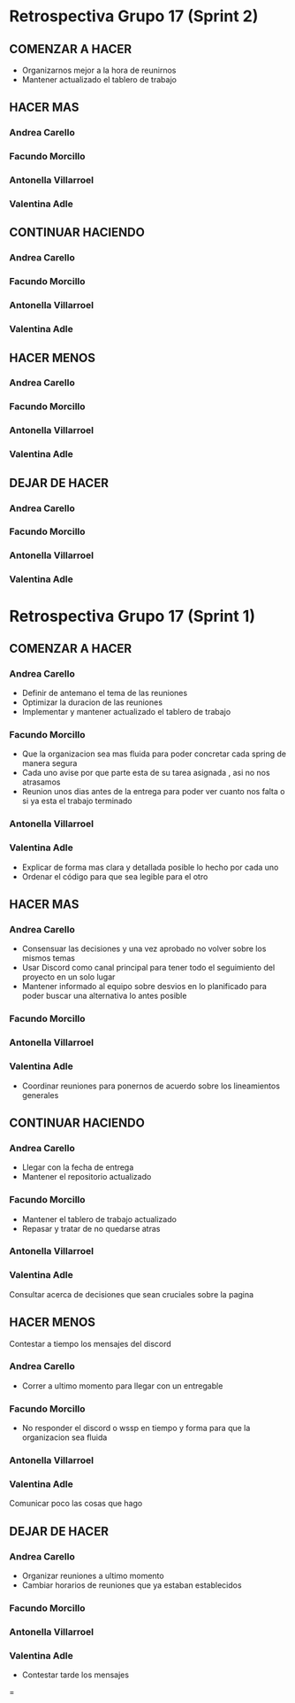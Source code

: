 # Retrospectiva Grupo 17 (Sprint 2) # 

## COMENZAR A HACER ##

- Organizarnos mejor a la hora de reunirnos
- Mantener actualizado el tablero de trabajo

## HACER MAS ##

### Andrea Carello ###

### Facundo Morcillo ###

### Antonella Villarroel ###

### Valentina Adle ###

## CONTINUAR HACIENDO ##

### Andrea Carello ###

### Facundo Morcillo ###

### Antonella Villarroel ###

### Valentina Adle ###

## HACER MENOS ##

### Andrea Carello ###

### Facundo Morcillo ###

### Antonella Villarroel ###

### Valentina Adle ###

## DEJAR DE HACER ##

### Andrea Carello ###

### Facundo Morcillo ###

### Antonella Villarroel ###

### Valentina Adle ###




# Retrospectiva Grupo 17 (Sprint 1) # 

## COMENZAR A HACER ##

### Andrea Carello ###
- Definir de antemano el tema de las reuniones
- Optimizar la duracion de las reuniones
- Implementar y mantener actualizado el tablero de trabajo

### Facundo Morcillo ###
- Que la organizacion sea mas fluida para poder concretar cada spring de manera segura
- Cada uno avise por que parte esta de su tarea asignada , asi no nos atrasamos
- Reunion unos dias antes de la entrega para poder ver cuanto nos falta o si ya esta el trabajo terminado

### Antonella Villarroel ###
### Valentina Adle ###
- Explicar de forma mas clara y detallada posible lo hecho por cada uno
- Ordenar el código para que sea legible para el otro
## HACER MAS ##

### Andrea Carello ###
- Consensuar las decisiones y una vez aprobado no volver sobre los mismos temas
- Usar Discord como canal principal para tener todo el seguimiento del proyecto en un solo lugar
- Mantener informado al equipo sobre desvios en lo planificado para poder buscar una alternativa lo antes posible


### Facundo Morcillo ###

### Antonella Villarroel ###

### Valentina Adle ###

- Coordinar reuniones para ponernos de acuerdo sobre los lineamientos generales

## CONTINUAR HACIENDO ##

### Andrea Carello ###
- Llegar con la fecha de entrega
- Mantener el repositorio actualizado

### Facundo Morcillo ###
- Mantener el tablero de trabajo actualizado
- Repasar y tratar de no quedarse atras

### Antonella Villarroel ###

### Valentina Adle ###
Consultar acerca de decisiones que sean cruciales sobre la pagina

## HACER MENOS ##

Contestar a tiempo los mensajes del discord

### Andrea Carello ###
- Correr a ultimo momento para llegar con un entregable

### Facundo Morcillo ###
- No responder el discord o wssp en tiempo y forma para que la organizacion sea fluida

### Antonella Villarroel ###

### Valentina Adle ###
Comunicar poco las cosas que hago
## DEJAR DE HACER ##

### Andrea Carello ###
- Organizar reuniones a ultimo momento
- Cambiar horarios de reuniones que ya estaban establecidos

### Facundo Morcillo ###

### Antonella Villarroel ###

### Valentina Adle ###


- Contestar tarde los mensajes


=
